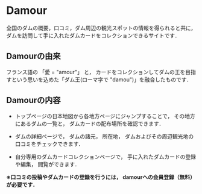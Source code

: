 # Damour

全国のダムの概要，口コミ，ダム周辺の観光スポットの情報を得られると共に， ダムを訪問して手に入れたダムカードをコレクションできるサイトです．

## Damourの由来

フランス語の 「愛 = "amour"」 と， カードをコレクションしてダムの王を目指すという思いを込めた「ダム王(ローマ字で "damou")」を融合したものです．　

## Damourの内容

* トップページの日本地図から各地方ページにジャンプすることで， その地方にあるダムの一覧と， ダムカードの配布場所を確認できます．

* ダムの詳細ページで， ダムの諸元， 所在地， ダムおよびその周辺観光地の口コミをチェックできます．

* 自分専用のダムカードコレクションページで， 手に入れたダムカードの登録や編集， 閲覧ができます．

**※口コミの投稿やダムカードの登録を行うには， damourへの会員登録（無料）が必要です．**




